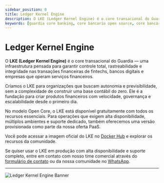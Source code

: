 ```yaml
---
sidebar_position: 0
title: Ledger Kernel Engine
description: O LKE (Ledger Kernel Engine) é o core transacional do Guardia, ideal para fintechs e bancos digitais que buscam escalabilidade, segurança e integridade em tempo real.
keywords: [guardia core banking, core bancario open source, core bancário escalavel, ledger transacional, transações em tempo real]
---
```


# Ledger Kernel Engine

O **LKE (Ledger Kernel Engine)** é o core transacional do Guardia — uma infraestrutura pensada para garantir controle total, rastreabilidade e integridade nas transações financeiras de fintechs, bancos digitais e empresas que operam serviços financeiros.

Criamos o LKE para organizações que buscam autonomia e previsibilidade, sem a complexidade de construir uma base contábil do zero. Ele é a fundação para criar produtos financeiros com velocidade, governança e escalabilidade desde o primeiro dia.

No modelo Open Core, o LKE está disponível gratuitamente com todos os recursos essenciais. Para operações que exigem alta disponibilidade, múltiplos ambientes e suporte dedicado, também oferecemos uma versão provisionada como parte da nossa oferta PaaS.

Você pode acessar a imagem oficial do LKE no [Docker Hub](https://hub.docker.com/u/guardiafinance) e explorar os recursos da comunidade.

Se quiser usar o LKE em produção com alta disponibilidade e suporte completo, entre em contato com nosso time comercial através do [formulário de contato](https://guardia.finance/#contact-us) ou da nossa comunidade no [WhatsApp](#).

---

<img src="/img/banner-lke.svg" alt="Ledger Kernel Engine Banner" />


